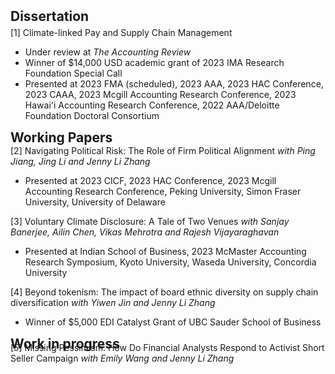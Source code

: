 <h2 id="dissertation" style="margin: 2px 0px 05px;">Dissertation</h2>
<div>
  <div class="title"> [1] Climate-linked Pay and Supply Chain Management  </div>
  <ul>
     <li>   Under review at <em>The Accounting Review</em><br></li>
     <li>   Winner of $14,000 USD academic grant of 2023 IMA Research Foundation Special Call <br></li>
     <li>   Presented at 2023 FMA (scheduled), 2023 AAA, 2023 HAC Conference, 2023 CAAA, 2023 Mcgill Accounting Research Conference, 2023 Hawai'i Accounting Research Conference, 2022 AAA/Deloitte Foundation Doctoral Consortium</li>
  </ul>
</div>


<h2 id="working paper" style="margin: 2px 0px 0px;">Working Papers</h2>
<div>
   <div class="title"> [2] Navigating Political Risk: The Role of Firm Political Alignment <em> with Ping Jiang, Jing Li and Jenny Li Zhang </em> </div>
 <ul>
     <li>  Presented at 2023 CICF, 2023 HAC Conference, 2023 Mcgill Accounting Research Conference, Peking University, Simon Fraser University, University of Delaware</li>
  </ul>
</div>


<div>
   <div class="title"> [3] Voluntary Climate Disclosure: A Tale of Two Venues <em> with Sanjay Banerjee, Ailin Chen, Vikas
Mehrotra and Rajesh Vijayaraghavan </em> </div>
 <ul>
     <li>  Presented at Indian School of Business, 2023 McMaster Accounting Research Symposium, Kyoto University, Waseda University, Concordia University</li>
  </ul>
</div>
 
 
<div>
   <div class="title"> [4] Beyond tokenism: The impact of board ethnic diversity on supply chain diversification <em> with Yiwen Jin and Jenny Li Zhang </em> </div>
 <ul>
     <li>  Winner of $5,000 EDI Catalyst Grant of UBC Sauder School of Business</li>
  </ul>
</div>

  
 
<h2 id="publications" style="margin: 2px 0px -15px;">Work in progress</h2>
  <div class="title"> [5] Missing Pessimism: How Do Financial Analysts Respond to Activist Short Seller Campaign <em> with Emily Wang and Jenny Li Zhang </em></div>
   
  </div>
    
 


